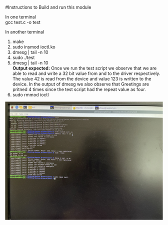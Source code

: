 #Instructions to Build and run this module

In one terminal  
gcc test.c -o test  

In another terminal  
1. make  
2. sudo insmod ioctl.ko   
3. dmesg | tail  -n 10  
4. sudo ./test  
5. dmesg | tail -n 10  
**Output expected:** Once we run the test script we observe that we are able to read and write a 32 bit value from and to the driver respectively. The value 42 is read from the device and value 123 is written to the device.
  In the output of dmesg we also observe that Greetings are pritned 4 times since the test script had the repeat value as four.  
6. sudo rmmod ioctl  

![Output](Images/ioctl_output.jpg)
